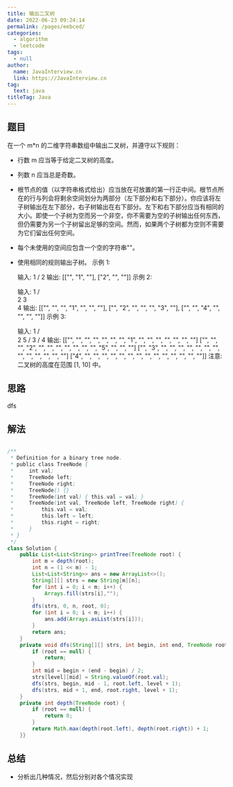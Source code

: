 ```yaml
---
title: 输出二叉树
date: 2022-06-23 09:24:14
permalink: /pages/eebced/
categories: 
  - algorithm
  - leetcode
tags: 
  - null
author: 
  name: JavaInterview.cn
  link: https://JavaInterview.cn
tag: 
  text: java
titleTag: Java
---
```



## 题目

在一个 m*n 的二维字符串数组中输出二叉树，并遵守以下规则：

- 行数 m 应当等于给定二叉树的高度。
- 列数 n 应当总是奇数。
- 根节点的值（以字符串格式给出）应当放在可放置的第一行正中间。根节点所在的行与列会将剩余空间划分为两部分（左下部分和右下部分）。你应该将左子树输出在左下部分，右子树输出在右下部分。左下和右下部分应当有相同的大小。即使一个子树为空而另一个非空，你不需要为空的子树输出任何东西，但仍需要为另一个子树留出足够的空间。然而，如果两个子树都为空则不需要为它们留出任何空间。
- 每个未使用的空间应包含一个空的字符串""。
- 使用相同的规则输出子树。
示例 1:
    
    输入:
         1
        /
       2
    输出:
    [["", "1", ""],
     ["2", "", ""]]
示例 2:

    输入:
         1
        / \
       2   3
        \
         4
    输出:
    [["", "", "", "1", "", "", ""],
     ["", "2", "", "", "", "3", ""],
     ["", "", "4", "", "", "", ""]]
示例 3:
    
    输入:
          1
         / \
        2   5
       / 
      3 
     / 
    4 
    输出:
    [["",  "",  "", "",  "", "", "", "1", "",  "",  "",  "",  "", "", ""]
     ["",  "",  "", "2", "", "", "", "",  "",  "",  "",  "5", "", "", ""]
     ["",  "3", "", "",  "", "", "", "",  "",  "",  "",  "",  "", "", ""]
     ["4", "",  "", "",  "", "", "", "",  "",  "",  "",  "",  "", "", ""]]
注意: 二叉树的高度在范围 [1, 10] 中。



## 思路

dfs

## 解法
```java

/**
 * Definition for a binary tree node.
 * public class TreeNode {
 *     int val;
 *     TreeNode left;
 *     TreeNode right;
 *     TreeNode() {}
 *     TreeNode(int val) { this.val = val; }
 *     TreeNode(int val, TreeNode left, TreeNode right) {
 *         this.val = val;
 *         this.left = left;
 *         this.right = right;
 *     }
 * }
 */
class Solution {
    public List<List<String>> printTree(TreeNode root) {
        int m = depth(root);
        int n = (1 << m) - 1;
        List<List<String>> ans = new ArrayList<>();
        String[][] strs = new String[m][n];
        for (int i = 0; i < m; i++) {
            Arrays.fill(strs[i],"");
        }
        dfs(strs, 0, n, root, 0);
        for (int i = 0; i < m; i++) {
            ans.add(Arrays.asList(strs[i]));
        }
        return ans;
    }
    private void dfs(String[][] strs, int begin, int end, TreeNode root, int level) {
        if (root == null) {
            return;
        }
        int mid = begin + (end - begin) / 2;
        strs[level][mid] = String.valueOf(root.val);
        dfs(strs, begin, mid - 1, root.left, level + 1);
        dfs(strs, mid + 1, end, root.right, level + 1);
    }
    private int depth(TreeNode root) {
        if (root == null) {
            return 0;
        }
        return Math.max(depth(root.left), depth(root.right)) + 1;
    }}
```

## 总结

- 分析出几种情况，然后分别对各个情况实现 
